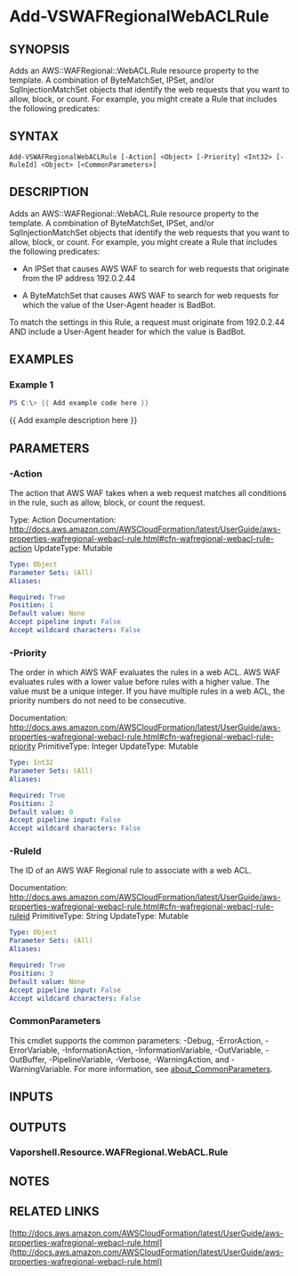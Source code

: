 # Add-VSWAFRegionalWebACLRule

## SYNOPSIS
Adds an AWS::WAFRegional::WebACL.Rule resource property to the template.
A combination of ByteMatchSet, IPSet, and/or SqlInjectionMatchSet objects that identify the web requests that you want to allow, block, or count.
For example, you might create a Rule that includes the following predicates:

## SYNTAX

```
Add-VSWAFRegionalWebACLRule [-Action] <Object> [-Priority] <Int32> [-RuleId] <Object> [<CommonParameters>]
```

## DESCRIPTION
Adds an AWS::WAFRegional::WebACL.Rule resource property to the template.
A combination of ByteMatchSet, IPSet, and/or SqlInjectionMatchSet objects that identify the web requests that you want to allow, block, or count.
For example, you might create a Rule that includes the following predicates:

+ An IPSet that causes AWS WAF to search for web requests that originate from the IP address 192.0.2.44

+ A ByteMatchSet that causes AWS WAF to search for web requests for which the value of the User-Agent header is BadBot.

To match the settings in this Rule, a request must originate from 192.0.2.44 AND include a User-Agent header for which the value is BadBot.

## EXAMPLES

### Example 1
```powershell
PS C:\> {{ Add example code here }}
```

{{ Add example description here }}

## PARAMETERS

### -Action
The action that AWS WAF takes when a web request matches all conditions in the rule, such as allow, block, or count the request.

Type: Action
Documentation: http://docs.aws.amazon.com/AWSCloudFormation/latest/UserGuide/aws-properties-wafregional-webacl-rule.html#cfn-wafregional-webacl-rule-action
UpdateType: Mutable

```yaml
Type: Object
Parameter Sets: (All)
Aliases:

Required: True
Position: 1
Default value: None
Accept pipeline input: False
Accept wildcard characters: False
```

### -Priority
The order in which AWS WAF evaluates the rules in a web ACL.
AWS WAF evaluates rules with a lower value before rules with a higher value.
The value must be a unique integer.
If you have multiple rules in a web ACL, the priority numbers do not need to be consecutive.

Documentation: http://docs.aws.amazon.com/AWSCloudFormation/latest/UserGuide/aws-properties-wafregional-webacl-rule.html#cfn-wafregional-webacl-rule-priority
PrimitiveType: Integer
UpdateType: Mutable

```yaml
Type: Int32
Parameter Sets: (All)
Aliases:

Required: True
Position: 2
Default value: 0
Accept pipeline input: False
Accept wildcard characters: False
```

### -RuleId
The ID of an AWS WAF Regional rule to associate with a web ACL.

Documentation: http://docs.aws.amazon.com/AWSCloudFormation/latest/UserGuide/aws-properties-wafregional-webacl-rule.html#cfn-wafregional-webacl-rule-ruleid
PrimitiveType: String
UpdateType: Mutable

```yaml
Type: Object
Parameter Sets: (All)
Aliases:

Required: True
Position: 3
Default value: None
Accept pipeline input: False
Accept wildcard characters: False
```

### CommonParameters
This cmdlet supports the common parameters: -Debug, -ErrorAction, -ErrorVariable, -InformationAction, -InformationVariable, -OutVariable, -OutBuffer, -PipelineVariable, -Verbose, -WarningAction, and -WarningVariable. For more information, see [about_CommonParameters](http://go.microsoft.com/fwlink/?LinkID=113216).

## INPUTS

## OUTPUTS

### Vaporshell.Resource.WAFRegional.WebACL.Rule
## NOTES

## RELATED LINKS

[http://docs.aws.amazon.com/AWSCloudFormation/latest/UserGuide/aws-properties-wafregional-webacl-rule.html](http://docs.aws.amazon.com/AWSCloudFormation/latest/UserGuide/aws-properties-wafregional-webacl-rule.html)

